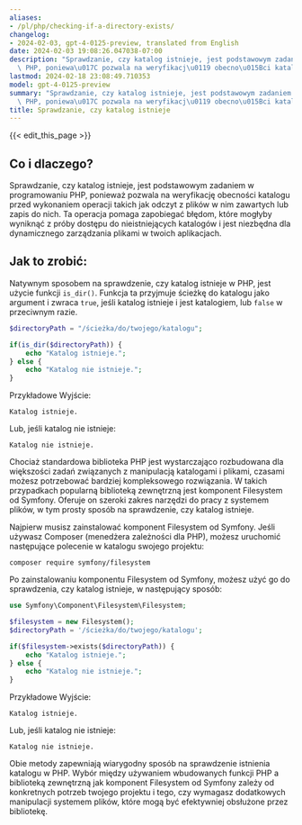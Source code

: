 ```yaml
---
aliases:
- /pl/php/checking-if-a-directory-exists/
changelog:
- 2024-02-03, gpt-4-0125-preview, translated from English
date: 2024-02-03 19:08:26.047038-07:00
description: "Sprawdzanie, czy katalog istnieje, jest podstawowym zadaniem w programowaniu\
  \ PHP, poniewa\u017C pozwala na weryfikacj\u0119 obecno\u015Bci katalogu przed wykonaniem\u2026"
lastmod: 2024-02-18 23:08:49.710353
model: gpt-4-0125-preview
summary: "Sprawdzanie, czy katalog istnieje, jest podstawowym zadaniem w programowaniu\
  \ PHP, poniewa\u017C pozwala na weryfikacj\u0119 obecno\u015Bci katalogu przed wykonaniem\u2026"
title: Sprawdzanie, czy katalog istnieje
---
```


{{< edit_this_page >}}

## Co i dlaczego?

Sprawdzanie, czy katalog istnieje, jest podstawowym zadaniem w programowaniu PHP, ponieważ pozwala na weryfikację obecności katalogu przed wykonaniem operacji takich jak odczyt z plików w nim zawartych lub zapis do nich. Ta operacja pomaga zapobiegać błędom, które mogłyby wyniknąć z próby dostępu do nieistniejących katalogów i jest niezbędna dla dynamicznego zarządzania plikami w twoich aplikacjach.

## Jak to zrobić:

Natywnym sposobem na sprawdzenie, czy katalog istnieje w PHP, jest użycie funkcji `is_dir()`. Funkcja ta przyjmuje ścieżkę do katalogu jako argument i zwraca `true`, jeśli katalog istnieje i jest katalogiem, lub `false` w przeciwnym razie.

```php
$directoryPath = "/ścieżka/do/twojego/katalogu";

if(is_dir($directoryPath)) {
    echo "Katalog istnieje.";
} else {
    echo "Katalog nie istnieje.";
}
```

Przykładowe Wyjście:
```
Katalog istnieje.
```
Lub, jeśli katalog nie istnieje:
```
Katalog nie istnieje.
```

Chociaż standardowa biblioteka PHP jest wystarczająco rozbudowana dla większości zadań związanych z manipulacją katalogami i plikami, czasami możesz potrzebować bardziej kompleksowego rozwiązania. W takich przypadkach popularną biblioteką zewnętrzną jest komponent Filesystem od Symfony. Oferuje on szeroki zakres narzędzi do pracy z systemem plików, w tym prosty sposób na sprawdzenie, czy katalog istnieje.

Najpierw musisz zainstalować komponent Filesystem od Symfony. Jeśli używasz Composer (menedżera zależności dla PHP), możesz uruchomić następujące polecenie w katalogu swojego projektu:

```
composer require symfony/filesystem
```

Po zainstalowaniu komponentu Filesystem od Symfony, możesz użyć go do sprawdzenia, czy katalog istnieje, w następujący sposób:

```php
use Symfony\Component\Filesystem\Filesystem;

$filesystem = new Filesystem();
$directoryPath = '/ścieżka/do/twojego/katalogu';

if($filesystem->exists($directoryPath)) {
    echo "Katalog istnieje.";
} else {
    echo "Katalog nie istnieje.";
}
```

Przykładowe Wyjście:
```
Katalog istnieje.
```
Lub, jeśli katalog nie istnieje:
```
Katalog nie istnieje.
```

Obie metody zapewniają wiarygodny sposób na sprawdzenie istnienia katalogu w PHP. Wybór między używaniem wbudowanych funkcji PHP a biblioteką zewnętrzną jak komponent Filesystem od Symfony zależy od konkretnych potrzeb twojego projektu i tego, czy wymagasz dodatkowych manipulacji systemem plików, które mogą być efektywniej obsłużone przez bibliotekę.
